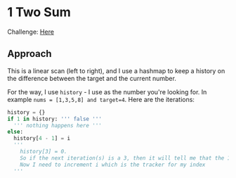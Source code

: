 # 1 Two Sum
Challenge: [Here](https://leetcode.com/problems/two-sum/)

## Approach
This is a linear scan (left to right), and I use a hashmap to keep a history on the difference between the target and the current number.

For the way, I use `history` - I use as the number you're looking for. In example `nums = [1,3,5,8] and target=4`. Here are the iterations:

```python
history = {}
if 1 in history: ''' false '''
  ''' nothing happens here '''
else:
  history[4 - 1] = i 
  ''' 
    history[3] = 0. 
    So if the next iteration(s) is a 3, then it will tell me that the 1 (to make the sum of the target) is at index 0.
    Now I need to increment i which is the tracker for my index
  '''
```
